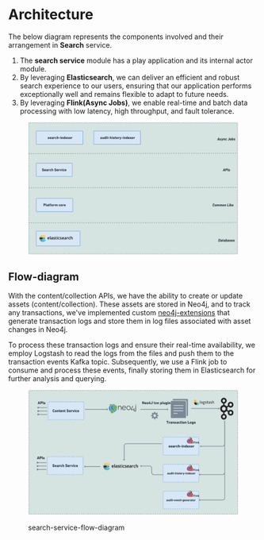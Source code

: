 # Architecture

The below diagram represents the components involved and their arrangement in **Search** service.

1. The **search service** module has a play application and its internal actor module.&#x20;
2. By leveraging **Elasticsearch**, we can deliver an efficient and robust search experience to our users, ensuring that our application performs exceptionally well and remains flexible to adapt to future needs.
3. By leveraging **Flink(Async Jobs)**, we enable real-time and batch data processing with low latency, high throughput, and fault tolerance.

<figure><img src="../../../.gitbook/assets/asset-search-architecture (9).png" alt=""><figcaption></figcaption></figure>

## Flow-diagram

With the content/collection APIs, we have the ability to create or update assets (content/collection). These assets are stored in Neo4j, and to track any transactions, we've implemented custom [neo4j-extensions](https://github.com/Sunbird-Knowlg/knowledge-platform-db-extensions) that generate transaction logs and store them in log files associated with asset changes in Neo4j.

To process these transaction logs and ensure their real-time availability, we employ Logstash to read the logs from the files and push them to the transaction events Kafka topic. Subsequently, we use a Flink job to consume and process these events, finally storing them in Elasticsearch for further analysis and querying.&#x20;

<figure><img src="../../../.gitbook/assets/search-service-flow-diagram (1).png" alt=""><figcaption><p>search-service-flow-diagram</p></figcaption></figure>
